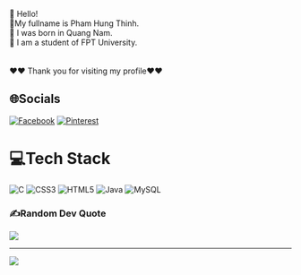👋 Hello!<br/>
️🎉My fullname is Pham Hung Thinh. <br/>
🌱 I was born in Quang Nam. <br/>
👀 I am a student of FPT University.<br/>
<br/>
<br/>
♥️♥️ Thank you for visiting my profile♥️♥️



## 🌐Socials
[![Facebook](https://img.shields.io/badge/Facebook-%231877F2.svg?logo=Facebook&logoColor=white)](https://facebook.com/phrin.dn) 
[![Pinterest](https://img.shields.io/badge/Pinterest-%23E60023.svg?logo=Pinterest&logoColor=white)](https://pinterest.com/pthinh9648) 
# 💻Tech Stack
![C](https://img.shields.io/badge/c-%2300599C.svg?style=plastic&logo=c&logoColor=white) ![CSS3](https://img.shields.io/badge/css3-%231572B6.svg?style=plastic&logo=css3&logoColor=white) ![HTML5](https://img.shields.io/badge/html5-%23E34F26.svg?style=plastic&logo=html5&logoColor=white) ![Java](https://img.shields.io/badge/java-%23ED8B00.svg?style=plastic&logo=java&logoColor=white) ![MySQL](https://img.shields.io/badge/mysql-%2300f.svg?style=plastic&logo=mysql&logoColor=white)
<!-- # 📊GitHub Stats :
![](https://github-readme-stats.vercel.app/api?username=rinpit&theme=radical&hide_border=false&include_all_commits=false&count_private=false)<br/>
![](https://github-readme-streak-stats.herokuapp.com/?user=rinpit&theme=radical&hide_border=false)<br/>
![](https://github-readme-stats.vercel.app/api/top-langs/?username=rinpit&theme=radical&hide_border=false&include_all_commits=false&count_private=false&layout=compact) -->

### ✍️Random Dev Quote
![](https://quotes-github-readme.vercel.app/api?type=horizontal&theme=dark)

---
[![](https://visitcount.itsvg.in/api?id=rinpit&icon=0&color=0)](https://visitcount.itsvg.in)
